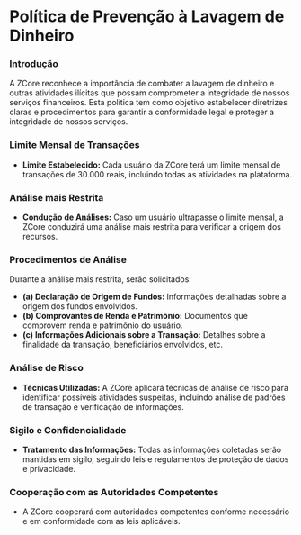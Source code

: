 # Política de Prevenção à Lavagem de Dinheiro

### Introdução <a href="#introdu-o" id="introdu-o"></a>

A ZCore reconhece a importância de combater a lavagem de dinheiro e outras atividades ilícitas que possam comprometer a integridade de nossos serviços financeiros. Esta política tem como objetivo estabelecer diretrizes claras e procedimentos para garantir a conformidade legal e proteger a integridade de nossos serviços.

### Limite Mensal de Transações <a href="#limite-mensal-de-transa-es" id="limite-mensal-de-transa-es"></a>

* **Limite Estabelecido:** Cada usuário da ZCore terá um limite mensal de transações de 30.000 reais, incluindo todas as atividades na plataforma.

### Análise mais Restrita <a href="#an-lise-mais-restrita" id="an-lise-mais-restrita"></a>

* **Condução de Análises:** Caso um usuário ultrapasse o limite mensal, a ZCore conduzirá uma análise mais restrita para verificar a origem dos recursos.

### Procedimentos de Análise <a href="#procedimentos-de-an-lise" id="procedimentos-de-an-lise"></a>

Durante a análise mais restrita, serão solicitados:

* **(a) Declaração de Origem de Fundos:** Informações detalhadas sobre a origem dos fundos envolvidos.
* **(b) Comprovantes de Renda e Patrimônio:** Documentos que comprovem renda e patrimônio do usuário.
* **(c) Informações Adicionais sobre a Transação:** Detalhes sobre a finalidade da transação, beneficiários envolvidos, etc.

### Análise de Risco <a href="#an-lise-de-risco" id="an-lise-de-risco"></a>

* **Técnicas Utilizadas:** A ZCore aplicará técnicas de análise de risco para identificar possíveis atividades suspeitas, incluindo análise de padrões de transação e verificação de informações.

### Sigilo e Confidencialidade <a href="#sigilo-e-confidencialidade" id="sigilo-e-confidencialidade"></a>

* **Tratamento das Informações:** Todas as informações coletadas serão mantidas em sigilo, seguindo leis e regulamentos de proteção de dados e privacidade.

### Cooperação com as Autoridades Competentes <a href="#coopera-o-com-as-autoridades-competentes" id="coopera-o-com-as-autoridades-competentes"></a>

* A ZCore cooperará com autoridades competentes conforme necessário e em conformidade com as leis aplicáveis.
